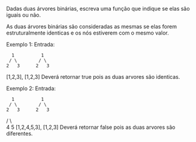 Dadas duas árvores binárias, escreva uma função que indique se elas são iguais ou não.

As duas árvores binárias são consideradas as mesmas se elas forem estruturalmente identicas e os nós estiverem com o mesmo valor.

Exemplo 1:
Entrada:

      1          1         
     / \        / \   
    2   3      2   3    
   [1,2,3],   [1,2,3]
Deverá retornar true pois as duas arvores são identicas.

Exemplo 2:
Entrada:

      1          1         
     / \        / \   
    2   3      2   3
   / \    
  4   5
 [1,2,4,5,3],  [1,2,3]
Deverá retornar false pois as duas arvores são diferentes.